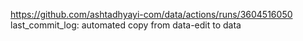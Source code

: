 https://github.com/ashtadhyayi-com/data/actions/runs/3604516050
last_commit_log: automated copy from data-edit to data
